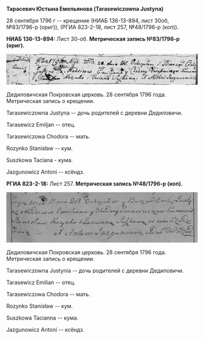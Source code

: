 **Тарасевич Юстына Емельянова (Tarasewiczowna Justyna)**

28 сентября 1796 г -- крещение (НИАБ 136-13-894, лист 30об, №83/1796-р
(ориг)), (РГИА 823-2-18, лист 257, №48/1796-р (коп)).

**НИАБ 136-13-894:** Лист 30-об. **Метрическая запись №83/1796-р
(ориг).**

![](./media/380125bc0d881d7e7318afce2832dd856dab773d.png)

Дедиловичская Покровская церковь. 28 сентября 1796 года. Метрическая
запись о крещении.

Tarasewiczowna Justyna -- дочь родителей с деревни Дедиловичи.

Tarasewicz Emiljan -- отец.

Tarasewiczowa Chodora -- мать.

Rozynko Stanisław -- кум.

Suszkowa Taciana - кума.

Jazgunowicz Antoni -- ксёндз.

**РГИА 823-2-18:** Лист 257. **Метрическая запись №48/1796-р (коп).**

![](./media/88d3cbbcb243798bd4a3645615e37c962ad02360.png)

Дедиловичская Покровская церковь. 28 сентября 1796 года. Метрическая
запись о крещении.

Tarasewiczowna Justynia -- дочь родителей с деревни Дедиловичи.

Tarasewicz Emilian -- отец.

Tarasewiczowa Chodora -- мать.

Rozynko Stanisław -- кум.

Suszkowa Tacianna -- кума.

Jazgunowicz Antoni -- ксёндз.
